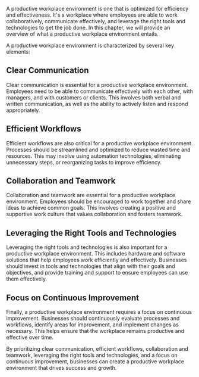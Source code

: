 
A productive workplace environment is one that is optimized for efficiency and effectiveness. It's a workplace where employees are able to work collaboratively, communicate effectively, and leverage the right tools and technologies to get the job done. In this chapter, we will provide an overview of what a productive workplace environment entails.

A productive workplace environment is characterized by several key elements:

Clear Communication
-------------------

Clear communication is essential for a productive workplace environment. Employees need to be able to communicate effectively with each other, with managers, and with customers or clients. This involves both verbal and written communication, as well as the ability to actively listen and respond appropriately.

Efficient Workflows
-------------------

Efficient workflows are also critical for a productive workplace environment. Processes should be streamlined and optimized to reduce wasted time and resources. This may involve using automation technologies, eliminating unnecessary steps, or reorganizing tasks to improve efficiency.

Collaboration and Teamwork
--------------------------

Collaboration and teamwork are essential for a productive workplace environment. Employees should be encouraged to work together and share ideas to achieve common goals. This involves creating a positive and supportive work culture that values collaboration and fosters teamwork.

Leveraging the Right Tools and Technologies
-------------------------------------------

Leveraging the right tools and technologies is also important for a productive workplace environment. This includes hardware and software solutions that help employees work efficiently and effectively. Businesses should invest in tools and technologies that align with their goals and objectives, and provide training and support to ensure employees can use them effectively.

Focus on Continuous Improvement
-------------------------------

Finally, a productive workplace environment requires a focus on continuous improvement. Businesses should continuously evaluate processes and workflows, identify areas for improvement, and implement changes as necessary. This helps ensure that the workplace remains productive and effective over time.

By prioritizing clear communication, efficient workflows, collaboration and teamwork, leveraging the right tools and technologies, and a focus on continuous improvement, businesses can create a productive workplace environment that drives success and growth.

